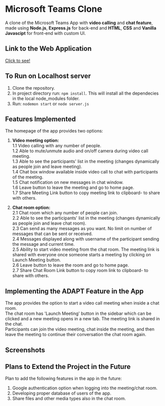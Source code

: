 # Microsoft Teams Clone
A clone of the Microsoft Teams App with **video calling** and **chat feature**, made using **Node.js**, **Express.js** for back-end and **HTML**, **CSS** and **Vanilla Javascipt** for front-end with custom UI.

## Link to the Web Application
[Click to see!](https://historic-grand-teton-33760.herokuapp.com)

## To Run on Localhost server
1) Clone the repository.
2) In project directory run: `npm install`. This will install all the dependecies in the local node_modules folder.
3) Run: `nodemon start` or `node server.js`

## Features Implemented
The homepage of the app provides two options:

1. **Video meeting option:**<br/>
  1.1 Video calling with any number of people.<br/>
  1.2 Able to mute/unmute audio and on/off camera during video call meeting.<br/>
  1.3 Able to see the participants' list in the meeting (changes dynamically as people join and leave meeting).<br/>
  1.4 Chat box window available inside video call to chat with participants of the meeting.<br/>
  1.5 Chat notification on new messages in chat window.<br/>
  1.6 Leave button to leave the meeting and go to home page.<br/>
  1.7 Share Meeting Link button to copy meeting link to clipboard- to share with others.<br/>
  
2. **Chat room option:**<br/>
  2.1 Chat room which any number of people can join.<br/>
  2.2 Able to see the participants' list in the meeting (changes dynamically as people join and leave chat room).<br/>
  2.3 Can send as many messages as you want. No limit on number of messages that can be sent or received.<br/>
  2.4 Messages displayed along with username of the participant sending the message and current time.<br/>
  2.5 Ability to start video meeting from the chat room. The meeting link is shared with everyone once someone starts a meeting by clicking on Launch Meeting button.<br/>
  2.6 Leave button to leave the room and go to home page.<br/>
  2.7 Share Chat Room Link button to copy room link to clipboard- to share with others.<br/>
  
## Implementing the ADAPT Feature in the App
The app provides the option to start a video call meeting when inside a chat room. <br/>
The chat room has 'Launch Meeting' button in the sidebar which can be clicked and a new meeting opens in a new tab. The meeting link is shared in the chat.<br/>
Participants can join the video meeting, chat inside the meeting, and then leave the meeting to continue their conversation the chat room again.

## Screenshots

## Plans to Extend the Project in the Future
Plan to add the following features in the app in the future:<br/>
1. Google authentication option when logging into the meeting/chat room.<br/>
2. Developing proper database of users of the app.<br/>
3. Share files and other media types also in the chat room.<br/>
